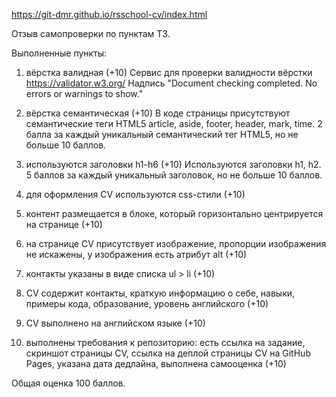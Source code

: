 https://git-dmr.github.io/rsschool-cv/index.html

Отзыв самопроверки по пунктам ТЗ.

Выполненные пункты:

1. вёрстка валидная (+10)
   Сервис для проверки валидности вёрстки https://validator.w3.org/
   Надпись "Document checking completed. No errors or warnings to show."

2. вёрстка семантическая (+10)
   В коде страницы присутствуют семантические теги HTML5 article, aside, footer, header, mark, time.
   2 балла за каждый уникальный семантический тег HTML5, но не больше 10 баллов.

3. используются заголовки h1-h6 (+10)
   Используются заголовки h1, h2.
   5 баллов за каждый уникальный заголовок, но не больше 10 баллов.

4. для оформления СV используются css-стили (+10)

5. контент размещается в блоке, который горизонтально центрируется на странице (+10)

6. на странице СV присутствует изображение, пропорции изображения не искажены, у изображения есть атрибут alt (+10)

7. контакты указаны в виде списка ul > li (+10)

8. CV содержит контакты, краткую информацию о себе, навыки, примеры кода, образование, уровень английского (+10)

9. CV выполнено на английском языке (+10)

10. выполнены требования к репозиторию: есть ссылка на задание, скриншот страницы СV, ссылка на деплой страницы CV на GitHub Pages, указана дата дедлайна, выполнена самооценка (+10)

Общая оценка 100 баллов.
